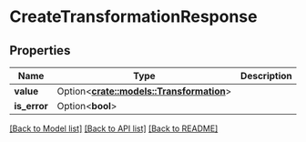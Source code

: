 # CreateTransformationResponse

## Properties

Name | Type | Description | Notes
------------ | ------------- | ------------- | -------------
**value** | Option<[**crate::models::Transformation**](Transformation.md)> |  | [optional]
**is_error** | Option<**bool**> |  | [optional]

[[Back to Model list]](../README.md#documentation-for-models) [[Back to API list]](../README.md#documentation-for-api-endpoints) [[Back to README]](../README.md)


